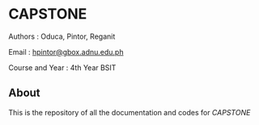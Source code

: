 # CAPSTONE

Authors : Oduca, Pintor, Reganit

Email : hpintor@gbox.adnu.edu.ph

Course and Year : 4th Year BSIT

## About
This is the repository of all the documentation and codes for *CAPSTONE*
